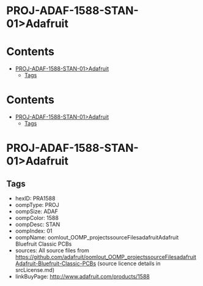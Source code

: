 
PROJ-ADAF-1588-STAN-01>Adafruit
===============================

Contents
========

* [PROJ-ADAF-1588-STAN-01>Adafruit](#proj-adaf-1588-stan-01adafruit)
	* [Tags](#tags)

Contents
========

* [PROJ-ADAF-1588-STAN-01>Adafruit](#proj-adaf-1588-stan-01adafruit)
	* [Tags](#tags)

# PROJ-ADAF-1588-STAN-01>Adafruit

## Tags

- hexID: PRA1588
- oompType: PROJ
- oompSize: ADAF
- oompColor: 1588
- oompDesc: STAN
- oompIndex: 01
- oompName: oomlout_OOMP_projectssourceFilesadafruitAdafruit Bluefruit Classic PCBs
- sources: All source files from https://github.com/adafruit/oomlout_OOMP_projectssourceFilesadafruitAdafruit-Bluefruit-Classic-PCBs (source licence details in srcLicense.md)
- linkBuyPage: http://www.adafruit.com/products/1588
